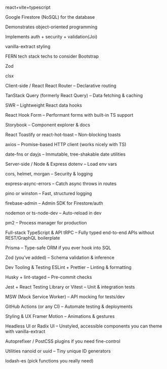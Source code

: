 react+vite+typescript 

Google Firestore (NoSQL) for the database


Demonstrates object-oriented programming

Implements auth + security + validation(Joi)

vanilla-extract styling

FERN tech stack 
techs to consider Bootstrap

Zod

clsx 





Client-side / React
React Router – Declarative routing

TanStack Query (formerly React Query) – Data fetching & caching

SWR – Lightweight React data hooks

React Hook Form – Performant forms with built-in TS support

Storybook – Component explorer & docs

React Toastify or react-hot-toast – Non-blocking toasts

axios – Promise-based HTTP client (works nicely with TS)

date-fns or dayjs – Immutable, tree-shakable date utilities

Server-side / Node & Express
dotenv – Load env vars

cors, helmet, morgan – Security & logging

express-async-errors – Catch async throws in routes

pino or winston – Fast, structured logging

firebase-admin – Admin SDK for Firestore/auth

nodemon or ts-node-dev – Auto-reload in dev

pm2 – Process manager for production

Full-stack TypeScript & API
tRPC – Fully typed end-to-end APIs without REST/GraphQL boilerplate

Prisma – Type-safe ORM if you ever hook into SQL

Zod (you’ve added) – Schema validation & inference

Dev Tooling & Testing
ESLint + Prettier – Linting & formatting

Husky + lint-staged – Pre-commit checks

Jest + React Testing Library or Vitest – Unit & integration tests

MSW (Mock Service Worker) – API mocking for tests/dev

GitHub Actions (or any CI) – Automate testing & deployments

Styling & UX
Framer Motion – Animations & gestures

Headless UI or Radix UI – Unstyled, accessible components you can theme with vanilla-extract

Autoprefixer / PostCSS plugins if you need fine-control

Utilities
nanoid or uuid – Tiny unique ID generators

lodash-es (pick functions you really need)
